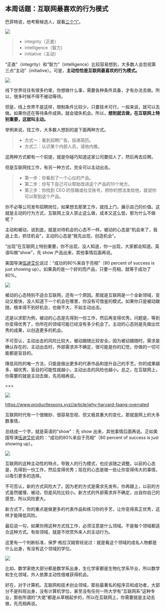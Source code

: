 ## 本周话题：互联网最喜欢的行为模式

巴菲特说，他考察候选人，就看[三个“i”](https://www.inc.com/marcel-schwantes/warren-buffett-hiring-top-talent-characteristics.html)。

![](https://cdn.beekka.com/blogimg/asset/202207/bg2022071611.webp)

> - integrity（正直）
> - intelligence（智力）
> - initiative（主动）

“正直”（integrity）和“智力”（intelligence）比较容易想到，大多数人会忽视第三点“主动”（initiative）。可是，**主动恰恰是互联网最喜欢的行为模式。**

![](https://cdn.beekka.com/blogimg/asset/202207/bg2022071612.webp)

线下世界往往有很多约束，你想做什么事，需要各种条件具备，才有办法去做。所以，很多时候不得不被动等待。

但是，线上世界不是这样，限制条件比较少。只要技术可行，一般来说，就可以去做。如果你还在等待条件成熟，就会错失机会。所以，**想到就去做，在互联网上特别重要，这就叫主动。**

举例来说，找工作，大多数人想到的是下面两种方式。

> - 方式一：看到招聘广告，投递简历。
> - 方式二：认识某个内部人员，请他内推。

这两种方式都有一个前提，就是你碰巧知道这家公司要招人了，然后再去应聘。

但是互联网找工作，有另一种方式，完全可以主动出击。

> - 第一步：你看到了一个心仪的产品。
> - 第二步：你写下自己可以帮助改进这个产品的10个地方。
> - 第三步：你找到 CEO 的信箱或社交账号，把你的想法发给他，就说你可以帮到这个产品。

你不必等公司发布招聘岗位，如果想去那里工作，就找上门，展示自己的价值。这就是主动的行为方式，互联网上没人禁止这么做，成本又这么低，那为什么不做呢？

主动和被动，说到底，就是对待机会的心态不一样。被动的心态是“机会来了，我追上去，抓住机会”，主动的心态是“我先出现，创造机会”。

“出现”在互联网上特别重要，你不出现，没人知道，你一出现，大家都会知道。英语叫做“show”，先 show 产品出来，其他事情后面再说。

美国导演[伍迪艾伦](https://tompeters.com/2008/06/eighty-percent-of-success-is-showing-up/)说过：“成功的80%来自于亮相”（80 percent of success is just showing up）。如果真的是一个好的而产品，只要一亮相，就等于成功了80%。

![](https://cdn.beekka.com/blogimg/asset/202207/bg2022071906.webp)

被动的心态特别不适合互联网，还有一个原因。那就是互联网是一个全新领域，变动又极快，没人知道下一个机会在哪里，你没有可借鉴的模式。如果你只是被动跟随，根本得不到好机会，也做不大，不如主动出击。

还是以求职为例，被动的心态是先得到一份工作，然后再变得优秀。问题是，等到你变得优秀了，你所在的领域可能已经没有多少机会了。主动的心态则是先做出优秀的成果，以创造更多的机会。 

不可否认，主动出击的风险比较大，被动跟随比较安全。因为被动跟随时，需求是确认存在的，主动出击时，外部需求并不确定，很可能是你的幻觉，你做的一切可能都是盲目的。

降低风险的唯一方法，只能是做出更多的代表作品和提升自己的手艺。你的成果越多、越优秀，盲目的可能性就越小，主动出击的风险也越小。总之，在互联网上，你需要的就是主动去做，先亮相再说。

===

![](https://cdn.beekka.com/blogimg/asset/202207/bg2022071613.webp)

https://www.productlessons.xyz//article/why-harvard-faang-overrated

互联网时代有一个很微妙、很容易忽视、但又极其重大的变化，那就是网上的大多数事情，

总结成一个字，就是英语的“show”：先 show 出来，其他事情后面再说。正如美国导演[伍迪艾伦](https://tompeters.com/2008/06/eighty-percent-of-success-is-showing-up/)说的：“成功的80%来自于亮相”（80 percent of success is just showing up）。

![](https://uploads-ssl.webflow.com/6036cf6ddcc77dbf6df8fe1e/60f53553fb792df4d27ac418_Screen%20Shot%202021-07-16%20at%205.30.35%20PM.png)

互联网的这种主动性的特点，导致人的行为模式，也应该随之调整。以前的心态是，先得到一份工作，然后变得优秀；现在的心态是做一些让你变得伟大的事情，以吸引更多的选择。 

不可否认，新的方式风险大了。因为老的方式是需求先发布，你再跟上，以前的方式虽然缓慢、被动，但是风险比较小。新方式的外部需求并不确定，出自你自己的感觉，所以风险更大。

新方式下，你的重点是做更多的代表作品和练习你的手艺，让你变得真正优秀，这样才能降低风险。

最后说一句，如果你用这种方式找工作，必须注意是什么领域。不是每个领域都适合这种方式。有些领域，就是不欣赏外来人的主动行为。

这里有一个判断标准，保罗·格拉汉姆曾经说过：就是看这个领域的成名人物都是什么出身，有没有这个领域的学位。

![](https://uploads-ssl.webflow.com/6036cf6ddcc77dbf6df8fe1e/60f5358cb1e2f2b29e3bdf8e_Screen%20Shot%202021-07-16%20at%206.07.15%20PM.png)

比如，数学家绝大部分都是数学系出身，生化学家都是生物化学系毕业，所以数学和生化领域，外人依靠主动性很难获得机会。

好在，对于计算机、互联网和技术创业领域，那些最著名的程序员和成功者，大部分不是科班出身，没有计算机学位，甚至没有任何一所大学有“互联网系”这种专业，那些所谓的“大佬”都是从草根起步的，所以在互联网上，你需要就是主动去做，先亮相再说。

